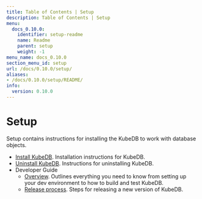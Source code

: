 ```yaml
---
title: Table of Contents | Setup
description: Table of Contents | Setup
menu:
  docs_0.10.0:
    identifier: setup-readme
    name: Readme
    parent: setup
    weight: -1
menu_name: docs_0.10.0
section_menu_id: setup
url: /docs/0.10.0/setup/
aliases:
- /docs/0.10.0/setup/README/
info:
  version: 0.10.0
---
```


# Setup

Setup contains instructions for installing the KubeDB to work with database objects.

- [Install KubeDB](/docs/0.10.0/setup/install). Installation instructions for KubeDB.
- [Uninstall KubeDB](/docs/0.10.0/setup/uninstall). Instructions for uninstalling KubeDB.
- Developer Guide
  - [Overview](/docs/0.10.0/setup/developer-guide/overview). Outlines everything you need to know from setting up your dev environment to how to build and test KubeDB.
  - [Release process](/docs/0.10.0/setup/developer-guide/release). Steps for releasing a new version of KubeDB.
